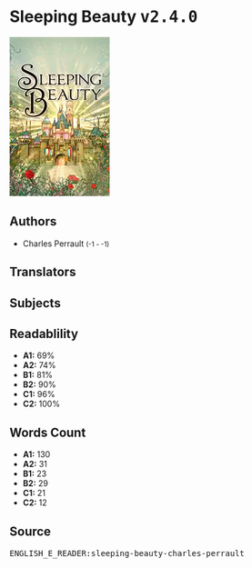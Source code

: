 # Sleeping Beauty <kbd>v2.4.0</kbd>

![](./cover.medium.jpg "")

## Authors


 - Charles Perrault <small>(-1 - -1)</small>

## Translators



## Subjects



## Readablility


 - **A1:** 69%
 - **A2:** 74%
 - **B1:** 81%
 - **B2:** 90%
 - **C1:** 96%
 - **C2:** 100%

## Words Count


 - **A1:** 130
 - **A2:** 31
 - **B1:** 23
 - **B2:** 29
 - **C1:** 21
 - **C2:** 12

## Source


<kbd>ENGLISH_E_READER:sleeping-beauty-charles-perrault</kbd>
